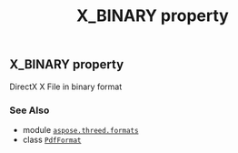 ﻿---
title: X_BINARY property
second_title: Aspose.3D for Python via .NET API References
description: 
type: docs
weight: 560
url: /python-net/aspose.threed.formats/pdfformat/x_binary/
is_root: false
---

## X_BINARY property


DirectX X File in binary format

### See Also
* module [`aspose.threed.formats`](../../)
* class [`PdfFormat`](/3d/python-net/aspose.threed.formats/pdfformat)
